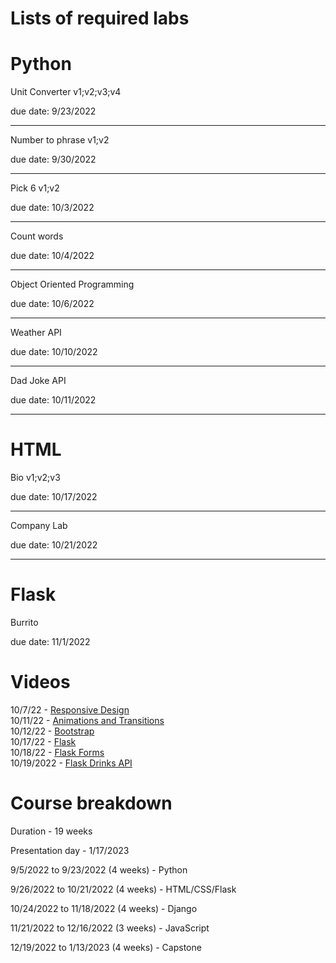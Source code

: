 # Lists of required labs

# Python

Unit Converter v1;v2;v3;v4

due date: 9/23/2022

<hr> 

Number to phrase v1;v2

due date: 9/30/2022

<hr> 

Pick 6 v1;v2

due date: 10/3/2022

<hr> 

Count words

due date: 10/4/2022

<hr> 

Object Oriented Programming

due date: 10/6/2022

<hr> 

Weather API

due date: 10/10/2022

<hr> 

Dad Joke API

due date: 10/11/2022

<hr> 

# HTML

Bio v1;v2;v3

due date: 10/17/2022

<hr>

Company Lab

due date: 10/21/2022

<hr>

# Flask

Burrito

due date: 11/1/2022

# Videos

10/7/22 - [Responsive Design](https://drive.google.com/file/d/11P502lk5HbawiUFqGGWqjfa9Yt29nWGO/view?usp=sharing) <br>
10/11/22 - [Animations and Transitions](https://drive.google.com/file/d/16iU-oIWdWfQPH1kWKfuKz14tqJV7ebfu/view?usp=sharing) <br>
10/12/22 - [Bootstrap](https://drive.google.com/file/d/1_OpUuVw51emDv8oVGrO9GqwNjhpAoMVn/view?usp=sharing) <br>
10/17/22 - [Flask](https://drive.google.com/file/d/1ablBm_O1j1FWS7VUDsu91wvPRBG_TJGo/view?usp=sharing) <br>
10/18/22 - [Flask Forms](https://drive.google.com/file/d/1aRumGVYMwFv3TZEICfKBdcSBfUq1BItX/view?usp=sharing) <br>
10/19/2022 - [Flask Drinks API](https://drive.google.com/file/d/1A7W28GClhotgctgxl_sk5VYHMIOeZUdV/view?usp=sharing)

# Course breakdown

Duration - 19 weeks

Presentation day - 1/17/2023

9/5/2022 to 9/23/2022 (4 weeks) - Python

9/26/2022 to 10/21/2022 (4 weeks) - HTML/CSS/Flask

10/24/2022 to 11/18/2022 (4 weeks) - Django

11/21/2022 to 12/16/2022 (3 weeks) - JavaScript

12/19/2022 to 1/13/2023 (4 weeks) - Capstone
